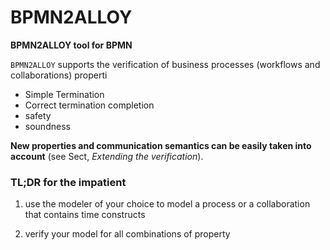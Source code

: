 # BPMN2ALLOY
**BPMN2ALLOY tool for BPMN**

`BPMN2ALLOY` supports the verification of business processes (workflows and collaborations) properti

- Simple Termination
- Correct termination completion
- safety
- soundness

**New properties and communication semantics can be easily taken into account** (see Sect, *Extending the verification*).

### TL;DR for the impatient

1. use the modeler of your choice to model a process or a collaboration that contains time constructs

2. verify your model for all combinations of property 

